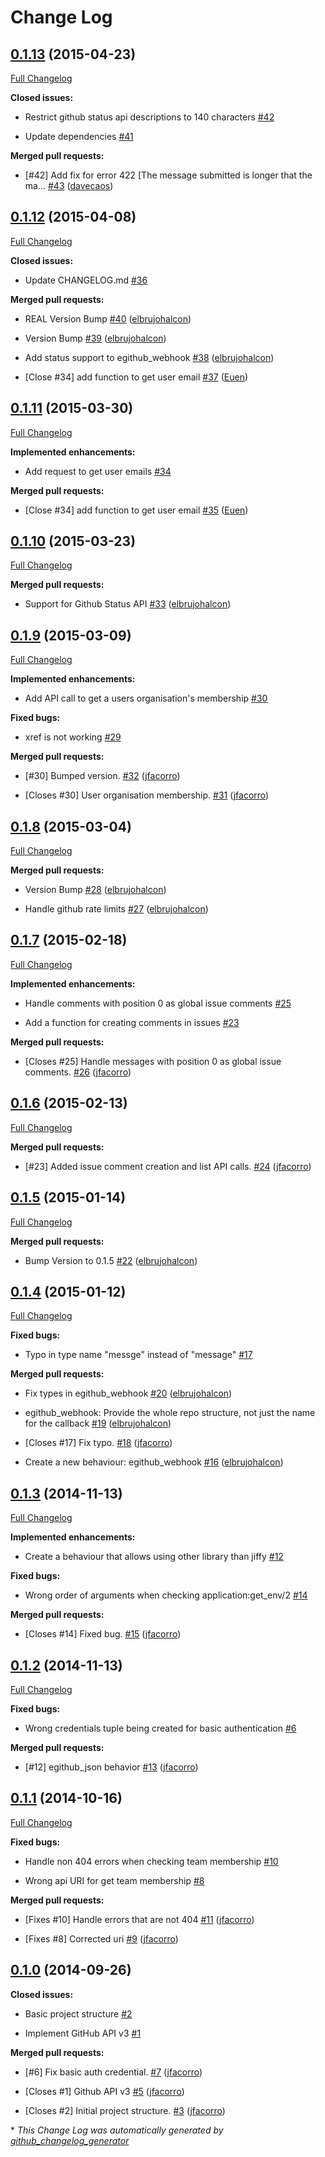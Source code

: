 # Change Log

## [0.1.13](https://github.com/inaka/erlang-github/tree/0.1.13) (2015-04-23)

[Full Changelog](https://github.com/inaka/erlang-github/compare/0.1.12...0.1.13)

**Closed issues:**

- Restrict github status api descriptions to 140 characters [\#42](https://github.com/inaka/erlang-github/issues/42)

- Update dependencies [\#41](https://github.com/inaka/erlang-github/issues/41)

**Merged pull requests:**

- \[\#42\] Add fix for error 422 \[The message submitted is longer that the ma... [\#43](https://github.com/inaka/erlang-github/pull/43) ([davecaos](https://github.com/davecaos))

## [0.1.12](https://github.com/inaka/erlang-github/tree/0.1.12) (2015-04-08)

[Full Changelog](https://github.com/inaka/erlang-github/compare/0.1.11...0.1.12)

**Closed issues:**

- Update CHANGELOG.md [\#36](https://github.com/inaka/erlang-github/issues/36)

**Merged pull requests:**

- REAL Version Bump [\#40](https://github.com/inaka/erlang-github/pull/40) ([elbrujohalcon](https://github.com/elbrujohalcon))

- Version Bump [\#39](https://github.com/inaka/erlang-github/pull/39) ([elbrujohalcon](https://github.com/elbrujohalcon))

- Add status support to egithub\_webhook [\#38](https://github.com/inaka/erlang-github/pull/38) ([elbrujohalcon](https://github.com/elbrujohalcon))

- \[Close \#34\] add function to get user email [\#37](https://github.com/inaka/erlang-github/pull/37) ([Euen](https://github.com/Euen))

## [0.1.11](https://github.com/inaka/erlang-github/tree/0.1.11) (2015-03-30)

[Full Changelog](https://github.com/inaka/erlang-github/compare/0.1.10...0.1.11)

**Implemented enhancements:**

- Add request to get user emails [\#34](https://github.com/inaka/erlang-github/issues/34)

**Merged pull requests:**

- \[Close \#34\] add function to get user email [\#35](https://github.com/inaka/erlang-github/pull/35) ([Euen](https://github.com/Euen))

## [0.1.10](https://github.com/inaka/erlang-github/tree/0.1.10) (2015-03-23)

[Full Changelog](https://github.com/inaka/erlang-github/compare/0.1.9...0.1.10)

**Merged pull requests:**

- Support for Github Status API [\#33](https://github.com/inaka/erlang-github/pull/33) ([elbrujohalcon](https://github.com/elbrujohalcon))

## [0.1.9](https://github.com/inaka/erlang-github/tree/0.1.9) (2015-03-09)

[Full Changelog](https://github.com/inaka/erlang-github/compare/0.1.8...0.1.9)

**Implemented enhancements:**

- Add API call to get a users organisation's membership [\#30](https://github.com/inaka/erlang-github/issues/30)

**Fixed bugs:**

- xref is not working [\#29](https://github.com/inaka/erlang-github/issues/29)

**Merged pull requests:**

- \[\#30\] Bumped version. [\#32](https://github.com/inaka/erlang-github/pull/32) ([jfacorro](https://github.com/jfacorro))

- \[Closes \#30\] User organisation membership. [\#31](https://github.com/inaka/erlang-github/pull/31) ([jfacorro](https://github.com/jfacorro))

## [0.1.8](https://github.com/inaka/erlang-github/tree/0.1.8) (2015-03-04)

[Full Changelog](https://github.com/inaka/erlang-github/compare/0.1.7...0.1.8)

**Merged pull requests:**

- Version Bump [\#28](https://github.com/inaka/erlang-github/pull/28) ([elbrujohalcon](https://github.com/elbrujohalcon))

- Handle github rate limits [\#27](https://github.com/inaka/erlang-github/pull/27) ([elbrujohalcon](https://github.com/elbrujohalcon))

## [0.1.7](https://github.com/inaka/erlang-github/tree/0.1.7) (2015-02-18)

[Full Changelog](https://github.com/inaka/erlang-github/compare/0.1.6...0.1.7)

**Implemented enhancements:**

- Handle comments with position 0 as global issue comments  [\#25](https://github.com/inaka/erlang-github/issues/25)

- Add a function for creating comments in issues [\#23](https://github.com/inaka/erlang-github/issues/23)

**Merged pull requests:**

- \[Closes \#25\] Handle messages with position 0 as global issue comments. [\#26](https://github.com/inaka/erlang-github/pull/26) ([jfacorro](https://github.com/jfacorro))

## [0.1.6](https://github.com/inaka/erlang-github/tree/0.1.6) (2015-02-13)

[Full Changelog](https://github.com/inaka/erlang-github/compare/0.1.5...0.1.6)

**Merged pull requests:**

- \[\#23\] Added issue comment creation and list API calls. [\#24](https://github.com/inaka/erlang-github/pull/24) ([jfacorro](https://github.com/jfacorro))

## [0.1.5](https://github.com/inaka/erlang-github/tree/0.1.5) (2015-01-14)

[Full Changelog](https://github.com/inaka/erlang-github/compare/0.1.4...0.1.5)

**Merged pull requests:**

- Bump Version to 0.1.5 [\#22](https://github.com/inaka/erlang-github/pull/22) ([elbrujohalcon](https://github.com/elbrujohalcon))

## [0.1.4](https://github.com/inaka/erlang-github/tree/0.1.4) (2015-01-12)

[Full Changelog](https://github.com/inaka/erlang-github/compare/0.1.3...0.1.4)

**Fixed bugs:**

- Typo in type name "messge" instead of "message"  [\#17](https://github.com/inaka/erlang-github/issues/17)

**Merged pull requests:**

- Fix types in egithub\_webhook [\#20](https://github.com/inaka/erlang-github/pull/20) ([elbrujohalcon](https://github.com/elbrujohalcon))

- egithub\_webhook: Provide the whole repo structure, not just the name for the callback [\#19](https://github.com/inaka/erlang-github/pull/19) ([elbrujohalcon](https://github.com/elbrujohalcon))

- \[Closes \#17\] Fix typo. [\#18](https://github.com/inaka/erlang-github/pull/18) ([jfacorro](https://github.com/jfacorro))

- Create a new behaviour: egithub\_webhook [\#16](https://github.com/inaka/erlang-github/pull/16) ([elbrujohalcon](https://github.com/elbrujohalcon))

## [0.1.3](https://github.com/inaka/erlang-github/tree/0.1.3) (2014-11-13)

[Full Changelog](https://github.com/inaka/erlang-github/compare/0.1.2...0.1.3)

**Implemented enhancements:**

- Create a behaviour that allows using other library than jiffy  [\#12](https://github.com/inaka/erlang-github/issues/12)

**Fixed bugs:**

- Wrong order of arguments when checking application:get\_env/2 [\#14](https://github.com/inaka/erlang-github/issues/14)

**Merged pull requests:**

- \[Closes \#14\] Fixed bug. [\#15](https://github.com/inaka/erlang-github/pull/15) ([jfacorro](https://github.com/jfacorro))

## [0.1.2](https://github.com/inaka/erlang-github/tree/0.1.2) (2014-11-13)

[Full Changelog](https://github.com/inaka/erlang-github/compare/0.1.1...0.1.2)

**Fixed bugs:**

- Wrong credentials tuple being created for basic authentication  [\#6](https://github.com/inaka/erlang-github/issues/6)

**Merged pull requests:**

- \[\#12\] egithub\_json behavior [\#13](https://github.com/inaka/erlang-github/pull/13) ([jfacorro](https://github.com/jfacorro))

## [0.1.1](https://github.com/inaka/erlang-github/tree/0.1.1) (2014-10-16)

[Full Changelog](https://github.com/inaka/erlang-github/compare/0.1.0...0.1.1)

**Fixed bugs:**

- Handle non 404 errors when checking team membership [\#10](https://github.com/inaka/erlang-github/issues/10)

- Wrong api URI for get team membership [\#8](https://github.com/inaka/erlang-github/issues/8)

**Merged pull requests:**

- \[Fixes \#10\] Handle errors that are not 404 [\#11](https://github.com/inaka/erlang-github/pull/11) ([jfacorro](https://github.com/jfacorro))

- \[Fixes \#8\] Corrected uri [\#9](https://github.com/inaka/erlang-github/pull/9) ([jfacorro](https://github.com/jfacorro))

## [0.1.0](https://github.com/inaka/erlang-github/tree/0.1.0) (2014-09-26)

**Closed issues:**

- Basic project structure [\#2](https://github.com/inaka/erlang-github/issues/2)

- Implement GitHub API v3 [\#1](https://github.com/inaka/erlang-github/issues/1)

**Merged pull requests:**

- \[\#6\] Fix basic auth credential. [\#7](https://github.com/inaka/erlang-github/pull/7) ([jfacorro](https://github.com/jfacorro))

- \[Closes \#1\] Github API v3 [\#5](https://github.com/inaka/erlang-github/pull/5) ([jfacorro](https://github.com/jfacorro))

- \[Closes \#2\] Initial project structure. [\#3](https://github.com/inaka/erlang-github/pull/3) ([jfacorro](https://github.com/jfacorro))



\* *This Change Log was automatically generated by [github_changelog_generator](https://github.com/skywinder/Github-Changelog-Generator)*